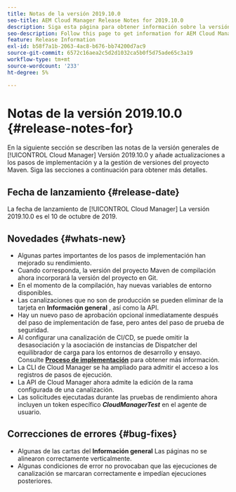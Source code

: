 ```yaml
---
title: Notas de la versión 2019.10.0
seo-title: AEM Cloud Manager Release Notes for 2019.10.0
description: Siga esta página para obtener información sobre la versión 2019.10.0 de Cloud Manager.
seo-description: Follow this page to get information for AEM Cloud Manager Release 2019.10.0.
feature: Release Information
exl-id: b58f7a1b-2063-4ac8-b676-bb74200d7ac9
source-git-commit: 6572c16aea2c5d2d1032ca5b0f5d75ade65c3a19
workflow-type: tm+mt
source-wordcount: '233'
ht-degree: 5%

---
```


# Notas de la versión 2019.10.0 {#release-notes-for}

En la siguiente sección se describen las notas de la versión generales de [!UICONTROL Cloud Manager] Versión 2019.10.0 y añade actualizaciones a los pasos de implementación y a la gestión de versiones del proyecto Maven.
Siga las secciones a continuación para obtener más detalles.

## Fecha de lanzamiento {#release-date}

La fecha de lanzamiento de [!UICONTROL Cloud Manager] La versión 2019.10.0 es el 10 de octubre de 2019.

## Novedades {#whats-new}

* Algunas partes importantes de los pasos de implementación han mejorado su rendimiento.
* Cuando corresponda, la versión del proyecto Maven de compilación ahora incorporará la versión del proyecto en Git.
* En el momento de la compilación, hay nuevas variables de entorno disponibles.
* Las canalizaciones que no son de producción se pueden eliminar de la tarjeta en **Información general** , así como la API.
* Hay un nuevo paso de aprobación opcional inmediatamente después del paso de implementación de fase, pero antes del paso de prueba de seguridad.
* Al configurar una canalización de CI/CD, se puede omitir la desasociación y la asociación de instancias de Dispatcher del equilibrador de carga para los entornos de desarrollo y ensayo.
Consulte **[Proceso de implementación](/help/using/code-deployment.md)** para obtener más información.
* La CLI de Cloud Manager se ha ampliado para admitir el acceso a los registros de pasos de ejecución.
* La API de Cloud Manager ahora admite la edición de la rama configurada de una canalización.
* Las solicitudes ejecutadas durante las pruebas de rendimiento ahora incluyen un token específico ***CloudManagerTest*** en el agente de usuario.

## Correcciones de errores {#bug-fixes}

* Algunas de las cartas del **Información general** Las páginas no se alinearon correctamente verticalmente.
* Algunas condiciones de error no provocaban que las ejecuciones de canalización se marcaran correctamente e impedían ejecuciones posteriores.
